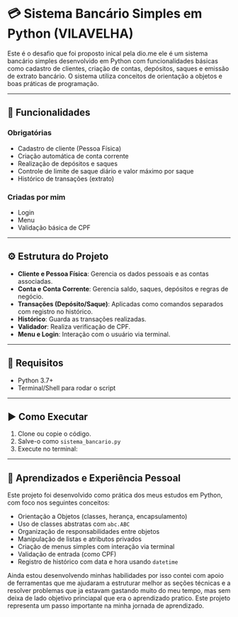 # 💳 Sistema Bancário Simples em Python (VILAVELHA)

Este é o desafio que foi proposto inical pela dio.me ele é um sistema bancário simples desenvolvido em Python com funcionalidades básicas como cadastro de clientes, criação de contas, depósitos, saques e emissão de extrato bancário. O sistema utiliza conceitos de orientação a objetos e boas práticas de programação.

---

## 🧠 Funcionalidades
### Obrigatórias 
- Cadastro de cliente (Pessoa Física)
- Criação automática de conta corrente
- Realização de depósitos e saques
- Controle de limite de saque diário e valor máximo por saque
- Histórico de transações (extrato)
### Criadas por mim 
- Login
- Menu
- Validação básica de CPF

---

## ⚙️ Estrutura do Projeto

- **Cliente e Pessoa Física**: Gerencia os dados pessoais e as contas associadas.
- **Conta e Conta Corrente**: Gerencia saldo, saques, depósitos e regras de negócio.
- **Transações (Depósito/Saque)**: Aplicadas como comandos separados com registro no histórico.
- **Histórico**: Guarda as transações realizadas.
- **Validador**: Realiza verificação de CPF.
- **Menu e Login**: Interação com o usuário via terminal.

---

## 🔧 Requisitos

- Python 3.7+
- Terminal/Shell para rodar o script

---

## ▶️ Como Executar

1. Clone ou copie o código.
2. Salve-o como `sistema_bancario.py`
3. Execute no terminal:

---

## 🧠 Aprendizados e Experiência Pessoal

Este projeto foi desenvolvido como prática dos meus estudos em Python, com foco nos seguintes conceitos:

- Orientação a Objetos (classes, herança, encapsulamento)
- Uso de classes abstratas com `abc.ABC`
- Organização de responsabilidades entre objetos
- Manipulação de listas e atributos privados
- Criação de menus simples com interação via terminal
- Validação de entrada (como CPF)
- Registro de histórico com data e hora usando `datetime`

Ainda estou desenvolvendo minhas habilidades por isso contei com apoio de ferramentas que me ajudaram a estruturar melhor as seções técnicas e a resolver problemas que ja estavam gastando muito do meu tempo, mas sem deixa de lado objetivo princiapal que era o aprendizado pratico. Este projeto representa um passo importante na minha jornada de aprendizado.